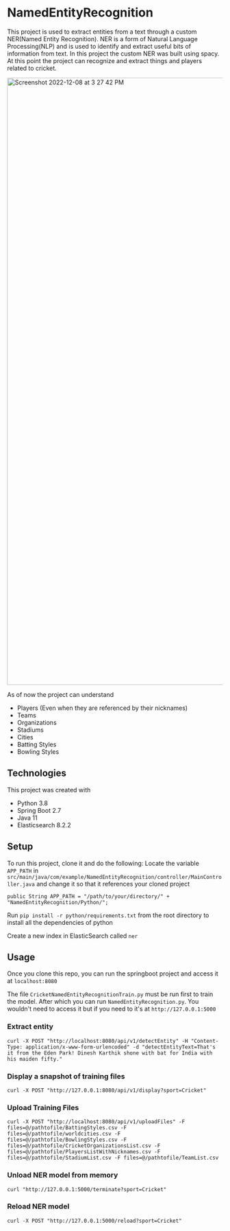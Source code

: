 # NamedEntityRecognition
This project is used to extract entities from a text through a custom NER(Named Entity Recognition). NER is a form of Natural Language Processing(NLP) and is used to identify and extract useful bits of information from text. In this project the custom NER was built using spacy.
At this point the project can recognize and extract things and players related to cricket.

<img width="1415" alt="Screenshot 2022-12-08 at 3 27 42 PM" src="https://user-images.githubusercontent.com/49974137/206417351-0d83cc4e-7ba2-4180-80ef-03b7a2ee2d08.png">


As of now the project can understand 
* Players (Even when they are referenced by their nicknames)
* Teams
* Organizations
* Stadiums
* Cities
* Batting Styles
* Bowling Styles

## Technologies
This project was created with
* Python 3.8
* Spring Boot 2.7
* Java 11
* Elasticsearch 8.2.2

## Setup
To run this project, clone it and do the following:
Locate the variable ```APP_PATH``` in ```src/main/java/com/example/NamedEntityRecognition/controller/MainController.java``` and change it so that it references your cloned project

```
public String APP_PATH = "/path/to/your/directory/" + "NamedEntityRecognition/Python/";
```

Run ```pip install -r python/requirements.txt``` from the root directory to install all the dependencies of python

Create a new index in ElasticSearch called ```ner```

## Usage
Once you clone this repo, you can run the springboot project and access it at ```localhost:8080```

The file ```CricketNamedEntityRecognitionTrain.py``` must be run first to train the model. After which you can run ```NamedEntityRecognition.py```. You wouldn't need to access it but if you need to it's at ```http://127.0.0.1:5000``` 

### Extract entity
```
curl -X POST "http://localhost:8080/api/v1/detectEntity" -H "Content-Type: application/x-www-form-urlencoded" -d "detectEntityText=That's it from the Eden Park! Dinesh Karthik shone with bat for India with his maiden fifty."
```

### Display a snapshot of training files
```
curl -X POST "http://127.0.0.1:8080/api/v1/display?sport=Cricket"
```

### Upload Training Files
```
curl -X POST "http://localhost:8080/api/v1/uploadFiles" -F files=@/pathtofile/BattingStyles.csv -F files=@/pathtofile/worldcities.csv -F files=@/pathtofile/BowlingStyles.csv -F files=@/pathtofile/CricketOrganizationsList.csv -F files=@/pathtofile/PlayersListWithNicknames.csv -F files=@/pathtofile/StadiumList.csv -F files=@/pathtofile/TeamList.csv
```

### Unload NER model from memory
```
curl "http://127.0.0.1:5000/terminate?sport=Cricket"
```

### Reload NER model
```
curl -X POST "http://127.0.0.1:5000/reload?sport=Cricket"
```

